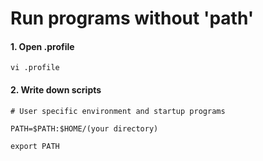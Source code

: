 # Run programs without 'path'

#### 1. Open .profile

```
vi .profile
```

#### 2. Write down scripts

```
# User specific environment and startup programs

PATH=$PATH:$HOME/(your directory)

export PATH
```


